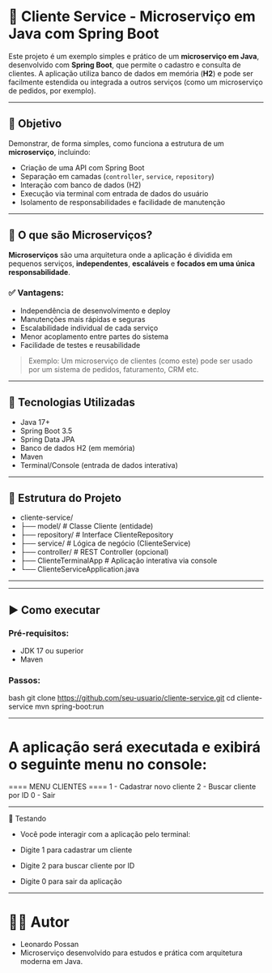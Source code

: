 # 🧩 Cliente Service - Microserviço em Java com Spring Boot

Este projeto é um exemplo simples e prático de um **microserviço em Java**, desenvolvido com **Spring Boot**, que permite o cadastro e consulta de clientes. A aplicação utiliza banco de dados em memória (**H2**) e pode ser facilmente estendida ou integrada a outros serviços (como um microserviço de pedidos, por exemplo).

---

## 📌 Objetivo

Demonstrar, de forma simples, como funciona a estrutura de um **microserviço**, incluindo:

- Criação de uma API com Spring Boot
- Separação em camadas (`controller`, `service`, `repository`)
- Interação com banco de dados (H2)
- Execução via terminal com entrada de dados do usuário
- Isolamento de responsabilidades e facilidade de manutenção

---

## 🧠 O que são Microserviços?

**Microserviços** são uma arquitetura onde a aplicação é dividida em pequenos serviços, **independentes**, **escaláveis** e **focados em uma única responsabilidade**.

### ✅ Vantagens:

- Independência de desenvolvimento e deploy
- Manutenções mais rápidas e seguras
- Escalabilidade individual de cada serviço
- Menor acoplamento entre partes do sistema
- Facilidade de testes e reusabilidade

> Exemplo: Um microserviço de clientes (como este) pode ser usado por um sistema de pedidos, faturamento, CRM etc.

---

## 🚀 Tecnologias Utilizadas

- Java 17+
- Spring Boot 3.5
- Spring Data JPA
- Banco de dados H2 (em memória)
- Maven
- Terminal/Console (entrada de dados interativa)

---

## 📁 Estrutura do Projeto

- cliente-service/
- ├── model/ # Classe Cliente (entidade)
- ├── repository/ # Interface ClienteRepository
- ├── service/ # Lógica de negócio (ClienteService)
- ├── controller/ # REST Controller (opcional)
- ├── ClienteTerminalApp # Aplicação interativa via console
- └── ClienteServiceApplication.java

---


---

## ▶️ Como executar

### Pré-requisitos:
- JDK 17 ou superior
- Maven

### Passos:

bash
git clone https://github.com/seu-usuario/cliente-service.git
cd cliente-service
mvn spring-boot:run

---

# A aplicação será executada e exibirá o seguinte menu no console:

==== MENU CLIENTES ====
  1 - Cadastrar novo cliente
  2 - Buscar cliente por ID
  0 - Sair

--- 

🧪 Testando
- Você pode interagir com a aplicação pelo terminal:

- Digite 1 para cadastrar um cliente

- Digite 2 para buscar cliente por ID

- Digite 0 para sair da aplicação

---

# 👨‍💻 Autor
- Leonardo Possan
- Microserviço desenvolvido para estudos e prática com arquitetura moderna em Java.

